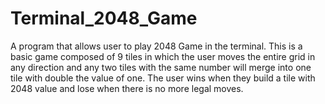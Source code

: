 # Terminal_2048_Game
A program that allows user to play 2048 Game in the terminal. This is a basic game composed of 9 tiles in which the user moves the entire grid in any direction and any two tiles with the same number will merge into one tile with double the value of one. The user wins when they build a tile with 2048 value and lose when there is no more legal moves.
